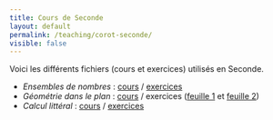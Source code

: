 ```yaml
---
title: Cours de Seconde
layout: default
permalink: /teaching/corot-seconde/
visible: false
---
```


Voici les différents fichiers (cours et exercices) utilisés en Seconde.

* *Ensembles de nombres* : [cours](cours-ens-nombres.pdf) /
  [exercices](exo-ens-nombres.pdf)
* *Géométrie dans le plan* : [cours](cours-géométrie-plan.pdf) / exercices ([feuille 1](exos-géométrie-plan0.pdf)
  et [feuille 2](exos-géométrie-plan.pdf))
* *Calcul littéral* : [cours](cours-calcul.pdf) /
  [exercices](exos-calcul.pdf)
